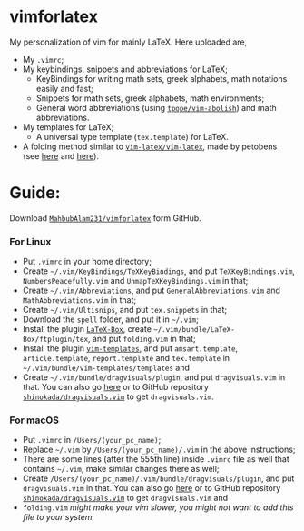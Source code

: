 # vimforlatex
My personalization of vim for mainly LaTeX.
Here uploaded are,
- My `.vimrc`;
- My keybindings, snippets and abbreviations for LaTeX;
  - KeyBindings for writing math sets, greek alphabets, math notations easily and fast;
  - Snippets for math sets, greek alphabets, math environments;
  - General word abbreviations (using [`tpope/vim-abolish`](https://github.com/tpope/vim-abolish)) and math abbreviations.
- My templates for LaTeX;
  - A universal type template (`tex.template`) for LaTeX.
- A folding method similar to  [`vim-latex/vim-latex`](https://github.com/vim-latex/vim-latex), made by petobens (see [here](https://tex.stackexchange.com/a/130826/154271) and [here](https://github.com/petobens/dotfiles/blob/master/vim/ftplugin/tex/folding.vim)).

# Guide:

Download [`MahbubAlam231/vimforlatex`](https://github.com/MahbubAlam231/vimforlatex) form GitHub.

### For Linux

- Put `.vimrc` in your home directory;
- Create `~/.vim/KeyBindings/TeXKeyBindings`, and put `TeXKeyBindings.vim`, `NumbersPeacefully.vim` and `UnmapTeXKeyBindings.vim` in that;
- Create `~/.vim/Abbreviations`, and put `GeneralAbbreviations.vim` and `MathAbbreviations.vim` in that;
- Create `~/.vim/Ultisnips`, and put `tex.snippets` in that;
- Download the `spell` folder, and put it in `~/.vim`;
- Install the plugin [`LaTeX-Box`](https://github.com/LaTeX-Box-Team/LaTeX-Box), create `~/.vim/bundle/LaTeX-Box/ftplugin/tex`, and put `folding.vim` in that;
- Install the plugin [`vim-templates`](https://github.com/tibabit/vim-templates), and put `amsart.template`, `article.template`, `report.template` and `tex.template` in `~/.vim/bundle/vim-templates/templates` and
- Create `~/.vim/bundle/dragvisuals/plugin`, and put `dragvisuals.vim` in that. You can also go [here](https://is.gd/IBV2013) or to GitHub repository [`shinokada/dragvisuals.vim`](https://github.com/shinokada/dragvisuals.vim) to get `dragvisuals.vim`.

### For macOS
- Put `.vimrc` in `/Users/(your_pc_name)`;
- Replace `~/.vim` by `/Users/(your_pc_name)/.vim` in the above instructions;
- There are some lines (after the 555th line) inside `.vimrc` file as well that contains `~/.vim`, make similar changes there as well;
- Create `/Users/(your_pc_name)/.vim/bundle/dragvisuals/plugin`, and put `dragvisuals.vim` in that. You can also go [here](https://is.gd/IBV2013) or to GitHub repository [`shinokada/dragvisuals.vim`](https://github.com/shinokada/dragvisuals.vim) to get `dragvisuals.vim` and
- `folding.vim` *might make your vim slower, you might not want to add this file to your system.*
